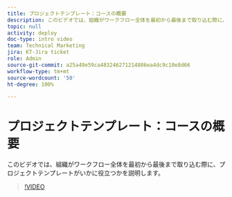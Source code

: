 ```yaml
---
title: プロジェクトテンプレート：コースの概要
description: このビデオでは、組織がワークフロー全体を最初から最後まで取り込む際に、プロジェクトテンプレートがいかに役立つかを説明します。
topic: null
activity: deploy
doc-type: intro video
team: Technical Marketing
jira: KT-Jira ticket
role: Admin
source-git-commit: a25a49e59ca483246271214886ea4dc9c10e8d66
workflow-type: tm+mt
source-wordcount: '50'
ht-degree: 100%

---
```


# プロジェクトテンプレート：コースの概要

このビデオでは、組織がワークフロー全体を最初から最後まで取り込む際に、プロジェクトテンプレートがいかに役立つかを説明します。

>[!VIDEO](https://video.tv.adobe.com/v/335209/?quality=12&learn=on)
